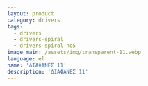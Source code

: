 ```yaml
---
layout: product
category: drivers
tags:
  - drivers
  - drivers-spiral
  - drivers-spiral-no5
image_main: /assets/img/transparent-11.webp
language: el
name: 'ΔΙΑΦΑΝΕΣ 11'
description: 'ΔΙΑΦΑΝΕΣ 11'
---
```

